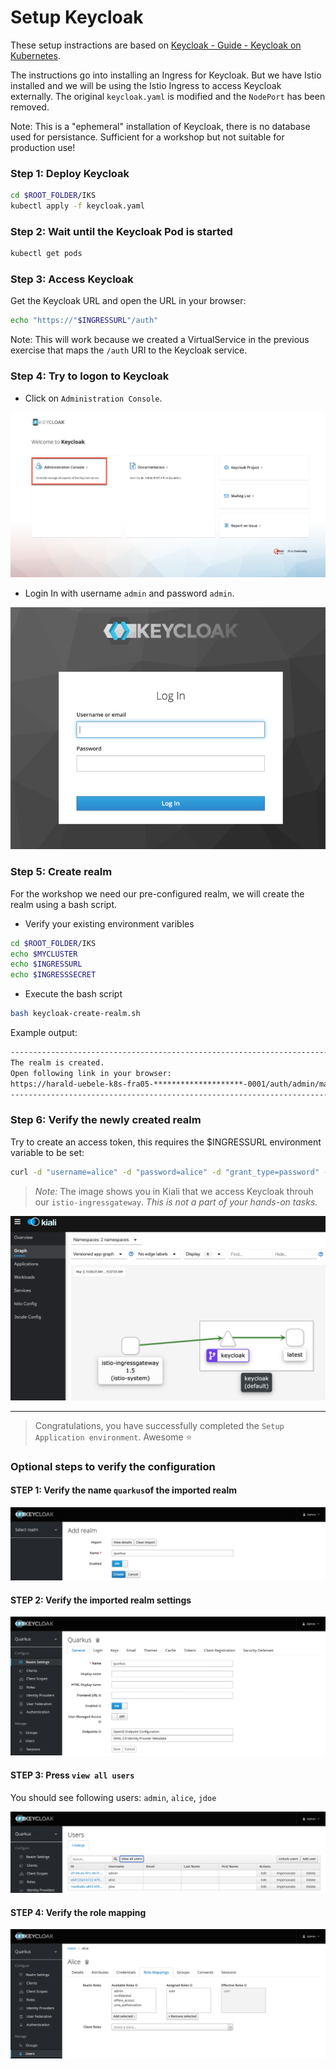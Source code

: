 # Setup Keycloak

These setup instractions are based on [Keycloak - Guide - Keycloak on Kubernetes](https://www.keycloak.org/getting-started/getting-started-kube).

The instructions go into installing an Ingress for Keycloak. But we have Istio installed and we will be using the Istio Ingress to access Keycloak externally. The original `keycloak.yaml` is modified and the `NodePort` has been removed.

Note: This is a "ephemeral" installation of Keycloak, there is no database used for persistance. Sufficient for a workshop but not suitable for production use!

### Step 1: Deploy Keycloak

```sh
cd $ROOT_FOLDER/IKS
kubectl apply -f keycloak.yaml
```

### Step 2: Wait until the Keycloak Pod is started

```sh
kubectl get pods
```

### Step 3: Access Keycloak

Get the Keycloak URL and open the URL in your browser:

```sh
echo "https://"$INGRESSURL"/auth"
```

Note: This will work because we created a VirtualService in the previous exercise that maps the `/auth` URI to the Keycloak service.

### Step 4: Try to logon to Keycloak

* Click on `Administration Console`.

![](../images/keycloak-configure-01.png)

* Login In with username `admin` and password `admin`.

![](../images/keycloak-configure-02.png)

### Step 5: Create realm

For the workshop we need our pre-configured realm, we will create the realm using a bash script.

* Verify your existing environment varibles

```sh
cd $ROOT_FOLDER/IKS
echo $MYCLUSTER
echo $INGRESSURL
echo $INGRESSSECRET
```

* Execute the bash script

```sh
bash keycloak-create-realm.sh
```

Example output:

```sh
------------------------------------------------------------------------
The realm is created.
Open following link in your browser:
https://harald-uebele-k8s-fra05-********************-0001/auth/admin/master/console/#/realms/quarkus
------------------------------------------------------------------------
```

### Step 6: Verify the newly created realm

Try to create an access token, this requires the $INGRESSURL environment variable to be set:

```sh
curl -d "username=alice" -d "password=alice" -d "grant_type=password" -d "client_id=frontend" https://$INGRESSURL/auth/realms/quarkus/protocol/openid-connect/token  | sed -n 's|.*"access_token":"\([^"]*\)".*|\1|p'
```

> _Note:_ The image shows you in Kiali that we access Keycloak throuh our `istio-ingressgateway`. _This is not a part of your hands-on tasks._

![](../images/kiali-ingress-keycloak.png)

---

> Congratulations, you have successfully completed  the `Setup Application environment`. Awesome :star:

### Optional steps to verify the configuration

#### STEP 1: Verify the name `quarkus`of the imported realm

![](../images/keycloak-config-3.png)

#### STEP 2: Verify the imported realm settings

![](../images/keycloak-config-4.png)

#### STEP 3: Press `view all users`

You should see following users: `admin`, `alice`, `jdoe`

![](../images/keycloak-users.png)

#### STEP 4: Verify the role mapping

![](../images/keycloak-user.png)


